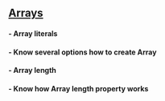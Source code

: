 ## [Arrays](https://ekagharibashvili.github.io/Interview/mid-level_Node.js/JavaScript/Novice/Arrays)
####   -  Array literals
####   -  Know several options how to create Array
####   -  Array length
####   -  Know how Array length property works
